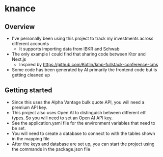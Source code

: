 # knance

## Overview

- I've personally been using this project to track my investments across different accounts 
  - It supports importing data from IBKR and Schwab
- The only example I could find that sharing code between Ktor and Next.js
  - Inspired by https://github.com/Kotlin/kmp-fullstack-conference-cms
- Some code has been generated by AI primarily the frontend code but is getting cleaned up

## Getting started

- Since this uses the Alpha Vantage bulk quote API, you will need a premium API key.
- This project also uses Open AI to distinguish between different etf types. So you will need to set an Open AI API key.
- See the application.yaml file for the environment variables that need to be set.
- You will need to create a database to connect to with the tables shown in the mapping file
- After the keys and database are set up, you can start the project using the commands in the package.json file
